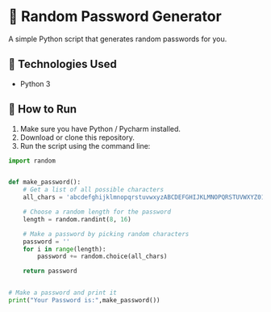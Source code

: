 # 🔐 Random Password Generator

A simple Python script that generates random passwords for you.

## 🧰 Technologies Used

- Python 3

## 🚀 How to Run

1. Make sure you have Python / Pycharm installed.
2. Download or clone this repository.
3. Run the script using the command line:

```python
import random


def make_password():
    # Get a list of all possible characters
    all_chars = 'abcdefghijklmnopqrstuvwxyzABCDEFGHIJKLMNOPQRSTUVWXYZ0123456789!@#$%^&*()'

    # Choose a random length for the password
    length = random.randint(8, 16)

    # Make a password by picking random characters
    password = ''
    for i in range(length):
        password += random.choice(all_chars)

    return password


# Make a password and print it
print("Your Password is:",make_password())
